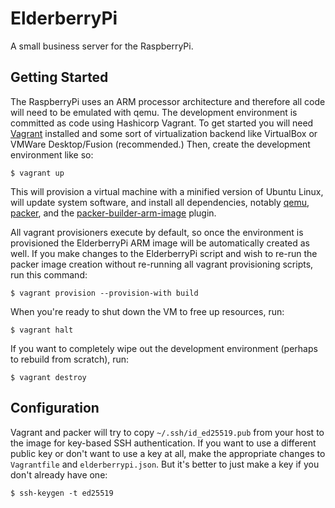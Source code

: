 ElderberryPi
============

A small business server for the RaspberryPi.

## Getting Started

The RaspberryPi uses an ARM processor architecture and therefore all
code will need to be emulated with qemu.  The development environment
is committed as code using Hashicorp Vagrant.  To get started you will
need [Vagrant](https://www.vagrantup.com) installed and some sort of
virtualization backend like VirtualBox or VMWare Desktop/Fusion
(recommended.)  Then, create the development environment like so:

```shell
$ vagrant up
```

This will provision a virtual machine with a minified version of Ubuntu
Linux, will update system software, and install all dependencies,
notably [qemu](https://www.qemu.org), [packer](https://packer.io), and the
[packer-builder-arm-image](https://github.com/solo-io/packer-builder-arm-image) plugin.

All vagrant provisioners execute by default, so once the environment is
provisioned the ElderberryPi ARM image will be automatically created as
well.  If you make changes to the ElderberryPi script and wish to re-run
the packer image creation without re-running all vagrant provisioning
scripts, run this command:

```shell
$ vagrant provision --provision-with build
```

When you're ready to shut down the VM to free up resources, run:

```shell
$ vagrant halt
```

If you want to completely wipe out the development environment (perhaps to
rebuild from scratch), run:

```shell
$ vagrant destroy
```

## Configuration

Vagrant and packer will try to copy `~/.ssh/id_ed25519.pub` from your host
to the image for key-based SSH authentication.  If you want to use a
different public key or don't want to use a key at all, make the appropriate
changes to `Vagrantfile` and `elderberrypi.json`.  But it's better to just
make a key if you don't already have one:

```shell
$ ssh-keygen -t ed25519
```
